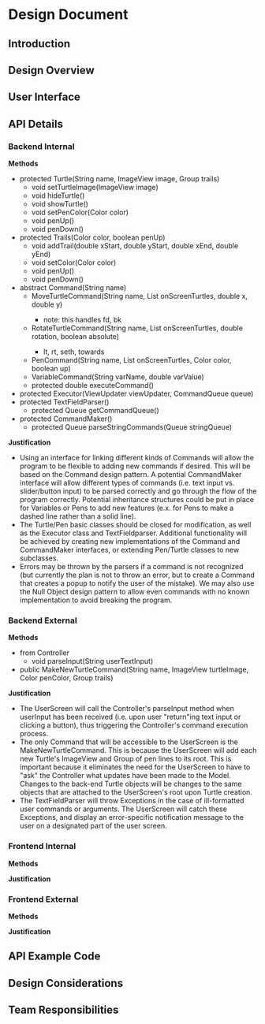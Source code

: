# Design Document

## Introduction

## Design Overview

## User Interface

## API Details 

### Backend Internal
**Methods**
* protected Turtle(String name, ImageView image, Group trails) 
    * void setTurtleImage(ImageView image)
    * void hideTurtle()
    * void showTurtle()
    * void setPenColor(Color color) 
    * void penUp()
    * void penDown()
* protected Trails(Color color, boolean penUp)
    * void addTrail(double xStart, double yStart, double xEnd, double yEnd)
    * void setColor(Color color) 
    * void penUp()
    * void penDown()
* abstract Command(String name)
    * MoveTurtleCommand(String name, List<Turtle> onScreenTurtles, double x, double y)
        * note: this handles fd, bk
    * RotateTurtleCommand(String name, List<Turtle> onScreenTurtles, double rotation, boolean absolute) 
        * lt, rt, seth, towards
    * PenCommand(String name, List<Turtle> onScreenTurtles, Color color, boolean up)
    * VariableCommand(String varName, double varValue)
    * protected double executeCommand()
* protected Executor(ViewUpdater viewUpdater, CommandQueue queue)
* protected TextFieldParser()
    * protected Queue<Command> getCommandQueue()
* protected CommandMaker()
    * protected Queue<Command> parseStringCommands(Queue<String> stringQueue)
    
**Justification**
* Using an interface for linking different kinds of Commands will allow the program to be flexible to adding new commands if desired. This will be based on the Command design pattern. A potential CommandMaker interface will allow different types of commands (i.e. text input vs. slider/button input) to be parsed correctly and go through the flow of the program correctly. Potential inheritance structures could be put in place for Variables or Pens to add new features (e.x. for Pens to make a dashed line rather than a solid line).
* The Turtle/Pen basic classes should be closed for modification, as well as the Executor class and TextFieldparser. Additional functionality will be achieved by creating new implementations of the Command and CommandMaker interfaces, or extending Pen/Turtle classes to new subclasses.
* Errors may be thrown by the parsers if a command is not recognized (but currently the plan is not to throw an error, but to create a Command that creates a popup to notify the user of the mistake). We may also use the Null Object design pattern to allow even commands with no known implementation to avoid breaking the program.

### Backend External
**Methods**
* from Controller
	* void parseInput(String userTextInput) 
* public MakeNewTurtleCommand(String name, ImageView turtleImage, Color penColor, Group trails)

**Justification**
* The UserScreen will call the Controller's parseInput method when userInput has been received (i.e. upon user "return"ing text input or clicking a button), thus triggering the Controller's command execution process. 
* The only Command that will be accessible to the UserScreen is the MakeNewTurtleCommand. This is because the UserScreen will add each new Turtle's ImageView and Group of pen lines to its root. This is important because it eliminates the need for the UserScreen to have to "ask" the Controller what updates have been made to the Model. Changes to the back-end Turtle objects will be changes to the same objects that are attached to the UserScreen's root upon Turtle creation. 
* The TextFieldParser will throw Exceptions in the case of ill-formatted user commands or arguments. The UserScreen will catch these Exceptions, and display an error-specific notification message to the user on a designated part of the user screen.

### Frontend Internal
**Methods**

**Justification**

### Frontend External
**Methods**

**Justification**

## API Example Code

## Design Considerations

## Team Responsibilities

